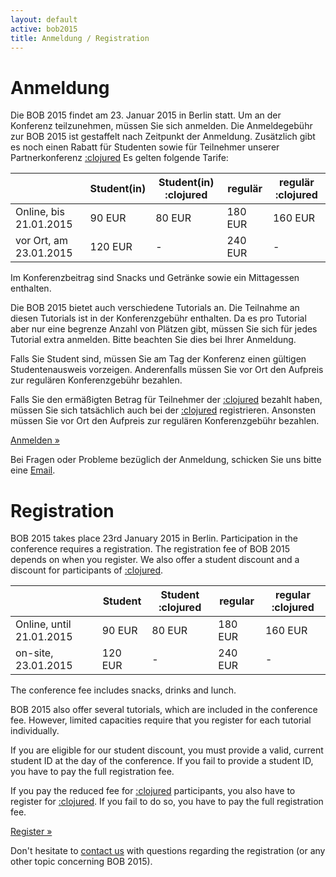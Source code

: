 ```yaml
---
layout: default
active: bob2015
title: Anmeldung / Registration
---
```


# Anmeldung

Die BOB 2015 findet am 23. Januar 2015 in Berlin statt. Um an der
Konferenz teilzunehmen, müssen Sie sich anmelden.
Die Anmeldegebühr zur BOB 2015 ist gestaffelt nach Zeitpunkt der
Anmeldung. Zusätzlich gibt es noch einen Rabatt für Studenten sowie
für Teilnehmer unserer Partnerkonferenz
[:clojured](http://projekt.beuth-hochschule.de/clojured/)
Es gelten folgende Tarife:

<div class="row">
<div class="col-md-3"></div>
<div class="col-md-6">
<div class="table-responsive">
<table class="table table-bordered table-striped">
  <thead>
    <tr>
      <th class="text-nowrap text-center"></th>
      <th class="text-nowrap text-center">Student(in)</th>
      <th class="text-nowrap text-center">Student(in) :clojured</th>
      <th class="text-nowrap text-center">regulär</th>
      <th class="text-nowrap text-center">regulär :clojured</th>
    </tr>
  </thead>
  <tbody>
    <tr>
      <td class="text-nowrap text-center">Online, bis 21.01.2015</td>
      <td class="text-nowrap text-right">90 EUR</td>
      <td class="text-nowrap text-right">80 EUR</td>
      <td class="text-nowrap text-right">180 EUR</td>
      <td class="text-nowrap text-right">160 EUR</td>
    </tr>
    <tr>
      <td class="text-nowrap text-center">vor Ort, am 23.01.2015</td>
      <td class="text-nowrap text-right">120 EUR</td>
      <td class="text-nowrap text-right">-</td>
      <td class="text-nowrap text-right">240 EUR</td>
      <td class="text-nowrap text-right">-</td>
    </tr>
  </tbody>
</table>
</div>
</div>
</div>

Im Konferenzbeitrag sind Snacks und Getränke sowie ein Mittagessen
enthalten.

Die BOB 2015 bietet auch verschiedene Tutorials an. Die Teilnahme an
diesen Tutorials ist in der Konferenzgebühr enthalten. Da es pro Tutorial
aber nur eine begrenze Anzahl von Plätzen gibt, müssen Sie sich für jedes
Tutorial extra anmelden. Bitte beachten Sie dies bei Ihrer Anmeldung.

Falls Sie Student sind, müssen Sie am Tag der Konferenz einen gültigen
Studentenausweis vorzeigen. Anderenfalls müssen Sie vor Ort den Aufpreis zur
regulären Konferenzgebühr bezahlen.

Falls Sie den ermäßigten Betrag für Teilnehmer der
[:clojured](http://projekt.beuth-hochschule.de/clojured/)
bezahlt haben, müssen Sie sich tatsächlich auch bei der
[:clojured](http://projekt.beuth-hochschule.de/clojured/)
registrieren. Ansonsten müssen Sie vor Ort den Aufpreis zur regulären
Konferenzgebühr bezahlen.

<div class="row">
  <div class="col-md-4"></div>
  <div class="col-md-4">
    <p class="text-center"><a class="btn btn-primary" href="https://ti.to/bob/bob2015/" role="button">Anmelden &raquo;</a></p>
  </div>
</div>

Bei Fragen oder Probleme bezüglich der Anmeldung, schicken Sie uns bitte
eine [Email](mailto:konferenz@bobkonf.de).

# Registration

BOB 2015 takes place 23rd January 2015 in Berlin. Participation in the
conference requires a registration. The registration fee of BOB 2015
depends on when you register. We also offer a student discount and
a discount for participants of
[:clojured](http://projekt.beuth-hochschule.de/clojured/).

<div class="row">
<div class="col-md-3"></div>
<div class="col-md-6">
<div class="table-responsive">
<table class="table table-bordered table-striped">
  <thead>
    <tr>
      <th class="text-nowrap text-center"></th>
      <th class="text-nowrap text-center">Student</th>
      <th class="text-nowrap text-center">Student :clojured</th>
      <th class="text-nowrap text-center">regular</th>
      <th class="text-nowrap text-center">regular :clojured</th>
    </tr>
  </thead>
  <tbody>
    <tr>
      <td class="text-nowrap text-center">Online, until 21.01.2015</td>
      <td class="text-nowrap text-right">90 EUR</td>
      <td class="text-nowrap text-right">80 EUR</td>
      <td class="text-nowrap text-right">180 EUR</td>
      <td class="text-nowrap text-right">160 EUR</td>
    </tr>
    <tr>
      <td class="text-nowrap text-center">on-site, 23.01.2015</td>
      <td class="text-nowrap text-right">120 EUR</td>
      <td class="text-nowrap text-right">-</td>
      <td class="text-nowrap text-right">240 EUR</td>
      <td class="text-nowrap text-right">-</td>
    </tr>
  </tbody>
</table>
</div>
</div>
</div>

The conference fee includes snacks, drinks and lunch.

BOB 2015 also offer several tutorials, which are included in the conference
fee. However, limited capacities require that you register
for each tutorial individually.

If you are eligible for our student discount, you must provide
a valid, current student ID at the day of the conference. If you fail to
provide a student ID, you have to pay the full registration fee.

If you pay the reduced fee for
[:clojured](http://projekt.beuth-hochschule.de/clojured/)
participants, you also have to
register for
[:clojured](http://projekt.beuth-hochschule.de/clojured/).
If you fail to do so, you have to pay
the full registration fee.

<div class="row">
  <div class="col-md-4"></div>
  <div class="col-md-4">
    <p class="text-center"><a class="btn btn-primary" href="https://ti.to/bob/bob2015/" role="button">Register &raquo;</a></p>
  </div>
</div>

Don't hesitate to [contact us](mailto:konferenz@bobkonf.de) with questions
regarding the registration (or any other topic concerning BOB 2015).

